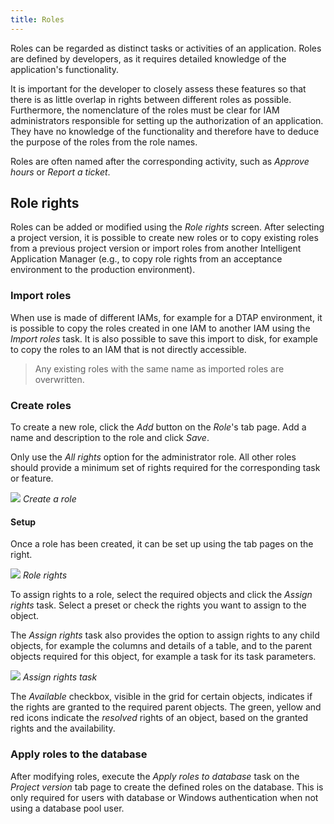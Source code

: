 ```yaml
---
title: Roles
---
```


Roles can be regarded as distinct tasks or activities of an application.
Roles are defined by developers, as it requires detailed knowledge of the application's functionality.

It is important for the developer to closely assess these features so that there is as little overlap in rights between different roles as possible. Furthermore, the nomenclature of the roles must be clear for IAM administrators responsible for setting up the authorization of an application. They have no knowledge of the functionality and therefore have to deduce the purpose of the roles from the role names. 

Roles are often named after the corresponding activity, such as *Approve hours* or *Report a ticket*.

## Role rights

Roles can be added or modified using the *Role rights* screen. After selecting a project version, it is possible to create new roles or to copy existing roles from a previous project version or import roles from another Intelligent Application Manager (e.g., to copy role rights from an acceptance environment to the production environment).

### Import roles

When use is made of different IAMs, for example for a DTAP environment, it is possible to copy the roles created in one IAM to another IAM using the *Import roles* task. It is also possible to save this import to disk, for example to copy the roles to an IAM that is not directly accessible.

> Any existing roles with the same name as imported roles are overwritten. 

### Create roles

To create a new role, click the *Add* button on the *Role*'s tab page. Add a name and description to the role and click *Save*. 

Only use the *All rights* option for the administrator role. All other roles should provide a minimum set of rights required for the corresponding task or feature.

![](assets/sf/create_role.png)
*Create a role*

#### Setup

Once a role has been created, it can be set up using the tab pages on the right. 

![](assets/sf/role_rights.png)
*Role rights*

To assign rights to a role, select the required objects and click the *Assign rights* task. Select a preset or check the rights you want to assign to the object. 

The *Assign rights* task also provides the option to assign rights to any child objects, for example the columns and details of a table, and to the parent objects required for this object, for example a task for its task parameters. 

![](assets/sf/assign_rights.png)
*Assign rights task*

The *Available* checkbox, visible in the grid for certain objects, indicates if the rights are granted to the required parent objects. The green, yellow and red icons indicate the *resolved* rights of an object, based on the granted rights and the availability.

### Apply roles to the database

After modifying roles, execute the *Apply roles to database* task on the *Project version* tab page to create the defined roles on the database. This is only required for users with database or Windows authentication when not using a database pool user.
